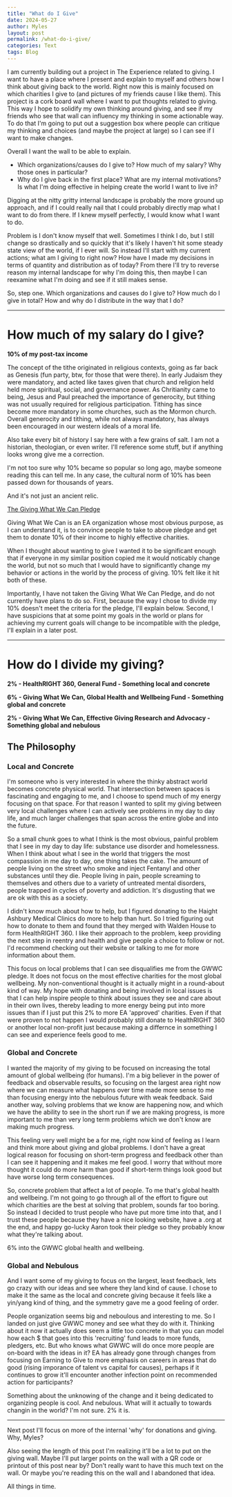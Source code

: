 ```yaml
---
title: "What do I Give"
date: 2024-05-27
author: Myles 
layout: post
permalink: /what-do-i-give/
categories: Text
tags: Blog
---
```


I am currently building out a project in The Experience related to giving. I want to have a place where I present and explain to myself and others how I think about giving back to the world. Right now this is mainly focused on which charities I give to (and pictures of my friends cause I like them). This project is a cork board wall where I want to put thoughts related to giving. This way I hope to solidify my own thinking around giving, and see if my friends who see that wall can influency my thinking in some actionable way. To do that I'm going to put out a suggestion box where people can critique my thinking and choices (and maybe the project at large) so I can see if I want to make changes.

Overall I want the wall to be able to explain.

- Which organizations/causes do I give to? How much of my salary? Why those ones in particular? 
- Why do I give back in the first place? What are my internal motivations? Is what I'm doing effective in helping create the world I want to live in? 

Digging at the nitty gritty internal landscape is probably the more ground up approach, and if I could really nail that I could probably directly map what I want to do from there. If I knew myself perfectly, I would know what I want to do. 

Problem is I don't know myself that well. Sometimes I think I do, but I still change so drastically and so quickly that it's likely I haven't hit some steady state view of the world, if I ever will. So instead I'll start with my current actions; what am I giving to right now? How have I made my decisions in terms of quantity and distribution as of today? From there I'll try to reverse reason my internal landscape for why I'm doing this, then maybe I can reexamine what I'm doing and see if it still makes sense. 

So, step one. Which organizations and causes do I give to? How much do I give in total? How and why do I distribute in the way that I do?

---

# How much of my salary do I give? 

**10% of my post-tax income**

The concept of the tithe originated in religious contexts, going as far back as Genesis (fun party, btw, for those that were there). In early Judaism they were mandatory, and acted like taxes given that church and religion held held more spiritual, social, and governance power. As Chritianity came to being, Jesus and Paul preached the importance of generocity, but tithing was not usually required for religious participation. Tithing has since become more mandatory in some churches, such as the Mormon church. Overall generocity and tithing, while not always mandatory, has always been encouraged in our western ideals of a moral life. 

Also take every bit of history I say here with a few grains of salt. I am not a historian, theologian, or even writer. I'll reference some stuff, but if anything looks wrong give me a correction. 

I'm not too sure why 10% became so popular so long ago, maybe someone reading this can tell me. In any case, the cultural norm of 10% has been passed down for thousands of years. 

And it's not just an ancient relic. 

[The Giving What We Can Pledge](https://www.givingwhatwecan.org/pledge)

Giving What We Can is an EA organization whose most obvious purpose, as I can understand it, is to convince people to take to above pledge and get them to donate 10% of their income to highly effective charities. 

When I thought about wanting to give I wanted it to be significant enough that if everyone in my similar position copied me it would noticably change the world, but not so much that I would have to significantly change my behavior or actions in the world by the process of giving. 10% felt like it hit both of these. 

Importantly, I have not taken the Giving What We Can Pledge, and do not currently have plans to do so. First, because the way I chose to divide my 10% doesn't meet the criteria for the pledge, I'll explain below. Second, I have suspicions that at some point my goals in the world or plans for achieving my current goals will change to be incompatible with the pledge, I'll explain in a later post. 

---

# How do I divide my giving?

**2% - HealthRIGHT 360, General Fund - Something local and concrete**

**6% - Giving What We Can, Global Health and Wellbeing Fund - Something global and concrete**

**2% - Giving What We Can, Effective Giving Research and Advocacy - Something global and nebulous**

## The Philosophy

### Local and Concrete

I'm someone who is very interested in where the thinky abstract world becomes concrete physical world. That intersection between spaces is fascinating and engaging to me, and I choose to spend much of my energy focusing on that space. For that reason I wanted to split my giving between very local challenges where I can actively see problems in my day to day life, and much larger challenges that span across the entire globe and into the future. 

So a small chunk goes to what I think is the most obvious, painful problem that I see in my day to day life: substance use disorder and homelessness. When I think about what I see in the world that triggers the most compassion in me day to day, one thing takes the cake. The amount of people living on the street who smoke and inject Fentanyl and other substances until they die. People living in pain, people screaming to themselves and others due to a variety of untreated mental disorders, people trapped in cycles of poverty and addiction. It's disgusting that we are ok with this as a society. 

I didn't know much about how to help, but I figured donating to the Haight Ashbury Medical Clinics do more to help than hurt. So I tried figuring out how to donate to them and found that they merged with Walden House to form HealthRIGHT 360. I like their approach to the problem, keep providing the next step in reentry and health and give people a choice to follow or not. I'd recommend checking out their website or talking to me for more information about them.

This focus on local problems that I can see disqualifies me from the GWWC pledge. It does not focus on the most effective charities for the most global wellbeing. My non-conventional thought is it actually might in a round-about kind of way. My hope with donating and being involved in local issues is that I can help inspire people to think about issues they see and care about in their own lives, thereby leading to more energy being put into more issues than if I just put this 2% to more EA 'approved' charities. Even if that were proven to not happen I would probably still donate to HealthRIGHT 360 or another local non-profit just because making a differnce in something I can see and experience feels good to me. 

### Global and Concrete

I wanted the majority of my giving to be focused on increasing the total amount of global wellbeing (for humans). I'm a big believer in the power of feedback and observable results, so focusing on the largest area right now where we can measure what happens over time made more sense to me than focusing energy into the nebulous future with weak feedback. Said another way, solving problems that we know are happening now, and which we have the ability to see in the short run if we are making progress, is more important to me than very long term problems which we don't know are making much progress. 

This feeling very well might be a for me, right now kind of feeling as I learn and think more about giving and global problems. I don't have a great logical reason for focusing on short-term progress and feedback other than I can see it happening and it makes me feel good. I worry that without more thought it could do more harm than good if short-term things look good but have worse long term consequences. 

So, concrete problem that affect a lot of people. To me that's global health and wellbeing. I'm not going to go through all of the effort to figure out which charities are the best at solving that problem, sounds far too boring. So instead I decided to trust people who have put more time into that, and I trust these people because they have a nice looking website, have a .org at the end, and happy go-lucky Aaron took their pledge so they probably know what they're talking about. 

6% into the GWWC global health and wellbeing.

### Global and Nebulous

And I want some of my giving to focus on the largest, least feedback, lets go crazy with our ideas and see where they land kind of cause. I chose to make it the same as the local and concrete giving because it feels like a yin/yang kind of thing, and the symmetry gave me a good feeling of order. 

People organization seems big and neboulous and interesting to me. So I landed on just give GWWC money and see what they do with it. Thinking about it now it actually does seem a little too concrete in that you can model how each $ that goes into this 'recruiting' fund leads to more funds, pledgers, etc. But who knows what GWWC will do once more people are on-board with the ideas in it? EA has already gone through changes from focusing on Earning to Give to more emphasis on careers in areas that do good (rising imporance of talent vs capital for causes), perhaps if it continues to grow it'll encounter another infection point on recommended action for participants? 

Something about the unknowing of the change and it being dedicated to organizing people is cool. And nebulous. What will it actually to towards changin in the world? I'm not sure. 2% it is.

---

Next post I'll focus on more of the internal 'why' for donations and giving. Why, Myles? 

Also seeing the length of this post I'm realizing it'll be a lot to put on the giving wall. Maybe I'll put larger points on the wall with a QR code or printout of this post near by? Don't really want to have this much text on the wall. Or maybe you're reading this on the wall and I abandoned that idea.

All things in time. 
